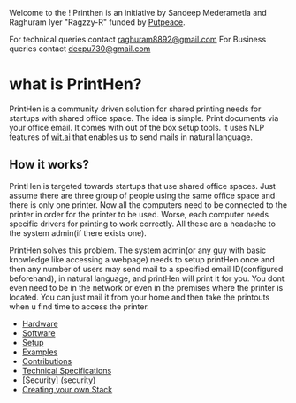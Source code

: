 Welcome to the ! Printhen is an initiative by Sandeep Mederametla and Raghuram Iyer "Ragzzy-R" funded by [Putpeace](http://putpeace.com). 

For technical queries contact raghuram8892@gmail.com
For Business queries contact deepu730@gmail.com

# what is PrintHen?
PrintHen is a community driven solution for shared printing needs for startups with shared office space. The idea is simple. Print documents via your office email. It comes with out of the box setup tools. it uses NLP features of [wit.ai](wit.ai) that enables us to send mails in natural language.


## How it works?

PrintHen is targeted towards startups that use shared office spaces. Just assume there are three group of people using the same office space and there is only one printer. Now all the computers need to be connected to the printer in order for the printer to be used. Worse, each computer needs specific drivers for printing to work correctly. All these are a headache to the system admin(if there exists one).

PrintHen solves this problem. The system admin(or any guy with basic knowledge like accessing a webpage) needs to setup printHen once and then any number of users may send mail to a specified email ID(configured beforehand), in natural language, and printHen will print it for you. You dont even need to be in the network or even in the premises where the printer is located. You can just mail it from your home and then take the printouts when u find time to access the printer.

* [Hardware](https://github.com/Print-Hen/printHen/wiki/hardware)
* [Software](https://github.com/Print-Hen/printHen/wiki/software)
* [Setup](https://github.com/Print-Hen/printHen/wiki/setup)
* [Examples](https://github.com/Print-Hen/printHen/wiki/examples)
* [Contributions](contributions)
* [Technical Specifications](tech)
* [Security] (security)
* [Creating your own Stack](stack)


 

